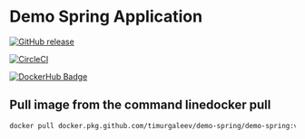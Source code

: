 # Demo Spring Application
 
[![GitHub release](https://img.shields.io/github/release/timurgaleev/demo-spring.svg)](https://github.com/timurgaleev/demo-spring/releases)

[![CircleCI](https://circleci.com/gh/timurgaleev/demo-spring.svg?style=svg)](https://circleci.com/gh/timurgaleev/demo-spring)

[![DockerHub Badge](http://dockeri.co/image/timurgaleev/demo-spring)](https://hub.docker.com/r/timurgaleev/demo-spring)


## Pull image from the command linedocker pull

```bash
docker pull docker.pkg.github.com/timurgaleev/demo-spring/demo-spring:v1.4.3
```
